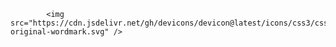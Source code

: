 
            <img src="https://cdn.jsdelivr.net/gh/devicons/devicon@latest/icons/css3/css3-original-wordmark.svg" />
          
